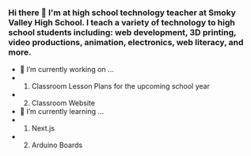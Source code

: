 ### Hi there 👋 I'm at high school technology teacher at Smoky Valley High School. I teach a variety of technology to high school students including: web development, 3D printing, video productions, animation, electronics, web literacy, and more. 

- 🔭 I’m currently working on ...
- 1. Classroom Lesson Plans for the upcoming school year
- 2. Classroom Website
- 🌱 I’m currently learning ...
- 1. Next.js
- 2. Arduino Boards
<!--
**zacksvogel/zacksvogel** is a ✨ _special_ ✨ repository because its `README.md` (this file) appears on your GitHub profile.

Here are some ideas to get you started:

- 🔭 I’m currently working on ...
- 🌱 I’m currently learning ...
- 👯 I’m looking to collaborate on ...
- 🤔 I’m looking for help with ...
- 💬 Ask me about ...
- 📫 How to reach me: ...
- 😄 Pronouns: ...
- ⚡ Fun fact: ...
-->
